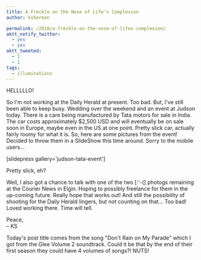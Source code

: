 ```yaml
---
title: A Freckle on the Nose of Life's Complexion
author: ksherman

permalink: /2010/a-freckle-on-the-nose-of-lifes-complexion/
aktt_notify_twitter:
  - yes
  - yes
aktt_tweeted:
  - 1
  - 1
tags:
  - illuminations
---
```


HELLLLLO!

So I'm not working at the Daily Herald at present. Too bad. But, I've still been able to keep busy. Wedding over the weekend and an event at Judson today. There is a care being manufactured by Tata motors for sale in India. The car costs approximately $2,500 USD and will eventually be on sale soon in Europe, maybe even in the US at one point. Pretty slick car, actually fairly roomy for what it is. So, here are some pictures from the event! Decided to throw them in a SlideShow this time around. Sorry to the mobile users...

[slidepress gallery='judson-tata-event']

Pretty slick, eh?

Well, I also got a chance to talk with one of the two [:'-(] photogs remaining at the Courier News in Elgin. Hoping to possibly freelance for them in the up-coming future. Really hope that works out! And still the possibility of shooting for the Daily Herald lingers, but not counting on that... Too bad! Loved working there. Time will tell.

Peace,\
– KS

Today's post title comes from the song "Don't Rain on My Parade" which I got from the Glee Volume 2 soundtrack. Could it be that by the end of their first season they could have 4 volumes of songs?! NUTS!
